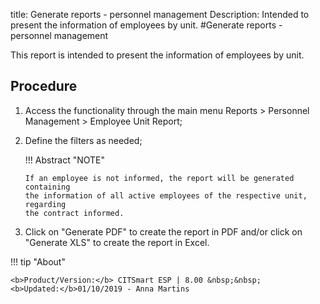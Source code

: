 title: Generate reports - personnel management
Description: Intended to present the information of employees by unit.
#Generate reports - personnel management

This report is intended to present the information of employees by unit.

Procedure
-------------

1.  Access the functionality through the main menu Reports \> Personnel
    Management \> Employee Unit Report;

2.  Define the filters as needed;

     !!! Abstract "NOTE"

        If an employee is not informed, the report will be generated containing
        the information of all active employees of the respective unit, regarding
        the contract informed.  

3.  Click on "Generate PDF" to create the report in PDF and/or click on
    "Generate XLS" to create the report in Excel.

!!! tip "About"

    <b>Product/Version:</b> CITSmart ESP | 8.00 &nbsp;&nbsp;
    <b>Updated:</b>01/10/2019 - Anna Martins
